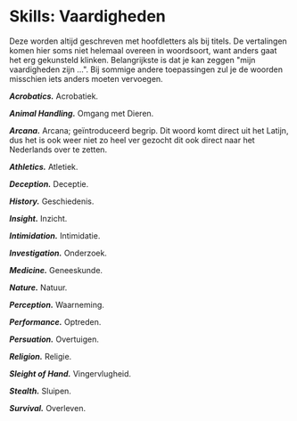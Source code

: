 # Skills: Vaardigheden

Deze worden altijd geschreven met hoofdletters als bij titels.
De vertalingen komen hier soms niet helemaal overeen in woordsoort, want anders gaat het erg gekunsteld klinken.
Belangrijkste is dat je kan zeggen "mijn vaardigheden zijn ...".
Bij sommige andere toepassingen zul je de woorden misschien iets anders moeten vervoegen.

**_Acrobatics._**
Acrobatiek.

**_Animal Handling._**
Omgang met Dieren.

**_Arcana._**
Arcana; geïntroduceerd begrip.
Dit woord komt direct uit het Latijn, dus het is ook weer niet zo heel ver gezocht dit ook direct naar het Nederlands over te zetten.

**_Athletics._**
Atletiek.

**_Deception._**
Deceptie.

**_History._**
Geschiedenis.

**_Insight._**
Inzicht.

**_Intimidation._**
Intimidatie.

**_Investigation._**
Onderzoek.

**_Medicine._**
Geneeskunde.

**_Nature._**
Natuur.

**_Perception._**
Waarneming.

**_Performance._**
Optreden.

**_Persuation._**
Overtuigen.

**_Religion._**
Religie.

**_Sleight of Hand._**
Vingervlugheid.

**_Stealth._**
Sluipen.

**_Survival._**
Overleven.
